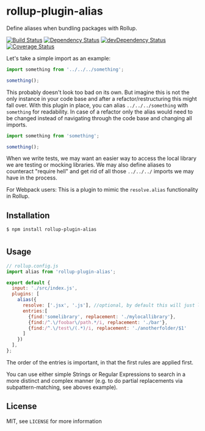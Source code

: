 # rollup-plugin-alias
Define aliases when bundling packages with Rollup.

[![Build Status](https://travis-ci.org/rollup/rollup-plugin-alias.svg?branch=master)](https://travis-ci.org/rollup/rollup-plugin-alias) [![Dependency Status](https://david-dm.org/frostney/rollup-plugin-alias.svg)](https://david-dm.org/frostney/rollup-plugin-alias) [![devDependency Status](https://david-dm.org/frostney/rollup-plugin-alias/dev-status.svg)](https://david-dm.org/frostney/rollup-plugin-alias#info=devDependencies) [![Coverage Status](https://coveralls.io/repos/github/frostney/rollup-plugin-alias/badge.svg?branch=master)](https://coveralls.io/github/frostney/rollup-plugin-alias?branch=master)

Let's take a simple import as an example:

```javascript
import something from '../../../something';

something();
```

This probably doesn't look too bad on its own. But imagine this is not the only instance in your code base and after a refactor/restructuring this might fall over. With this plugin in place, you can alias `../../../something` with `something` for readability. In case of a refactor only the alias would need to be changed instead of navigating through the code base and changing all imports.

```javascript
import something from 'something';

something();
```

When we write tests, we may want an easier way to access the local library we are testing or mocking libraries. We may also define aliases to counteract "require hell" and get rid of all those `../../../` imports we may have in the process.

For Webpack users: This is a plugin to mimic the `resolve.alias` functionality in Rollup.

## Installation
```
$ npm install rollup-plugin-alias
```
#
## Usage
```javascript
// rollup.config.js
import alias from 'rollup-plugin-alias';

export default {
  input: './src/index.js',
  plugins: [
    alias({
      resolve: ['.jsx', '.js'], //optional, by default this will just look for .js files or folders
      entries:[
        {find:'somelibrary', replacement: './mylocallibrary'},
        {find:/^.\/foobar\/path.*/i, replacement: './bar'},
        {find:/^.\/test\/(.*)/i, replacement: './anotherfolder/$1'
      ]
    })
  ],
};
```
The order of the entries is important, in that the first rules are applied first.

You can use either simple Strings or Regular Expressions to search in a more distinct and complex manner (e.g. to do partial replacements via subpattern-matching, see aboves example).

## License
MIT, see `LICENSE` for more information
